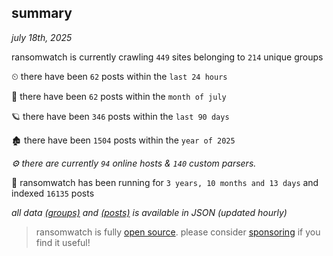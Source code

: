
## summary
_july 18th, 2025_

ransomwatch is currently crawling `449` sites belonging to `214` unique groups

⏲ there have been `62` posts within the `last 24 hours`

🦈 there have been `62` posts within the `month of july`

🪐 there have been `346` posts within the `last 90 days`

🏚 there have been `1504` posts within the `year of 2025`

_⚙️ there are currently `94` online hosts & `140` custom parsers._

🦕 ransomwatch has been running for `3 years, 10 months and 13 days` and indexed `16135` posts

_all data  [(groups)](http://ransomwhat.telemetry.ltd/groups) and [(posts)](http://ransomwhat.telemetry.ltd/posts) is available in JSON (updated hourly)_

> ransomwatch is fully [open source](https://github.com/joshhighet/ransomwatch#ransomwatch--). please consider [sponsoring](https://github.com/sponsors/joshhighet) if you find it useful!
